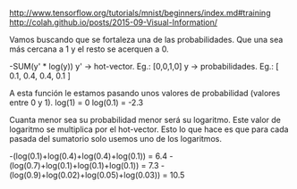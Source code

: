 http://www.tensorflow.org/tutorials/mnist/beginners/index.md#training
http://colah.github.io/posts/2015-09-Visual-Information/

Vamos buscando que se fortaleza una de las probabilidades. Que una sea más cercana a 1 y el resto se acerquen a 0.

-SUM(y' * log(y))
y' -> hot-vector. Eg.: [0,0,1,0]
y -> probabilidades. Eg.: [ 0.1, 0.4, 0.4, 0.1 ]

A esta función le estamos pasando unos valores de probabilidad (valores entre 0 y 1).
log(1) = 0
log(0.1) = -2.3

Cuanta menor sea su probabilidad menor será su logaritmo.
Este valor de logaritmo se multiplica por el hot-vector. Esto lo que hace es que para cada pasada del sumatorio solo usemos uno de los logaritmos.


-(log(0.1)+log(0.4)+log(0.4)+log(0.1)) = 6.4
-(log(0.7)+log(0.1)+log(0.1)+log(0.1)) = 7.3
-(log(0.9)+log(0.02)+log(0.05)+log(0.03)) = 10.5
